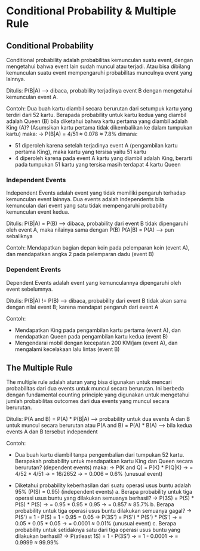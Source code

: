 # Conditional Probability & Multiple Rule
## Conditional Probability
Conditional probability adalah probabilitas kemunculan suatu event, dengan mengetahui bahwa event lain sudah muncul atau terjadi. Atau bisa dibilang kemunculan suatu event mempengaruhi probabilitas munculnya event yang lainnya.

Ditulis:
P(B|A) --> dibaca, probability terjadinya event B dengan mengetahui kemunculan event A.

Contoh:
Dua buah kartu diambil secara berurutan dari setumpuk kartu yang terdiri dari 52 kartu.
Berapada probability untuk kartu kedua yang diambil adalah Queen (B) bila diketahui bahwa kartu pertama yang diambil adalah King (A)? (Asumsikan kartu pertama tidak dikembalikan ke dalam tumpukan kartu)
maka:
-> P(B|A) = 4/51 ≈ 0.078 ≈ 7.8%
dimana:
- 51 diperoleh karena setelah terjadinya event A (pengambilan kartu pertama King), maka kartu yang tersisa yaitu 51 kartu
- 4 diperoleh karena pada event A kartu yang diambil adalah King, berarti pada tumpukan 51 kartu yang tersisa masih terdapat 4 kartu Queen

### Independent Events
Independent Events adalah event yang tidak memiliki pengaruh terhadap kemunculan event lainnya. Dua events adalah independents bila kemunculan dari event yang satu tidak mempengaruhi probability kemunculan event kedua.

Ditulis:
P(B|A) = P(B) --> dibaca, probability dari event B tidak dipengaruhi oleh event A, maka nilainya sama dengan P(B)
P(A|B) = P(A) --> pun sebaliknya

Contoh:
Mendapatkan bagian depan koin pada pelemparan koin (event A), dan mendapatkan angka 2 pada pelemparan dadu (event B)

### Dependent Events
Dependent Events adalah event yang kemunculannya dipengaruhi oleh event sebelumnya.

Ditulis:
P(B|A) != P(B) --> dibaca, probability dari event B tidak akan sama dengan nilai event B; karena mendapat pengaruh dari event A

Contoh:
- Mendapatkan King pada pengambilan kartu pertama (event A), dan mendapatkan Queen pada pengambilan kartu kedua (event B)
- Mengendarai mobil dengan kecepatan 200 KM/jam (event A), dan mengalami kecelakaan lalu lintas (event B)

## The Multiple Rule
The multiple rule adalah aturan yang bisa digunakan untuk mencari probabilitas dari dua events untuk muncul secara berurutan. Ini berbeda dengan fundamental counting principle yang digunakan untuk mengetahui jumlah probabilitas outcomes dari dua events yang muncul secara berurutan.

Ditulis:
P(A and B) = P(A) * P(B|A) --> probability untuk dua events A dan B untuk muncul secara berurutan
atau
P(A and B) = P(A) * B(A) --> bila kedua events A dan B tersebut independent

Contoh:
- Dua buah kartu diambil tanpa pengembalian dari tumpukan 52 kartu. Berapakah probability untuk mendapatkan kartu King dan Queen secara berurutan? (dependent events)
maka:
-> P(K and Q) = P(K) * P(Q|K)
-> = 4/52 * 4/51
-> = 16/2652
-> = 0.006 ≈ 0.6% (unusual event)

- Diketahui probability keberhasilan dari suatu operasi usus buntu adalah 95% (P(S) = 0.95) (independent events)
a. Berapa probability untuk tiga operasi usus buntu yang dilakukan semuanya berhasil?
-> P(3S) = P(S) * P(S) * P(S)
-> = 0.95 * 0.95 * 0.95
-> = 0.857 ≈ 85.7%
b. Berapa probability untuk tiga operasi usus buntu dilakukan semuanya gagal?
-> P(S') = 1 - P(S) = 1 - 0.95 = 0.05
-> P(3S') = P(S') * P(S') * P(S')
-> = 0.05 *  0.05 *  0.05
-> = 0.0001 ≈ 0.01% (unusual event)
c. Berapa probability untuk setidaknya satu dari tiga operasi usus buntu yang dilakukan berhasil?
-> P(atleast 1S) = 1 - P(3S')
-> = 1 - 0.0001
-> = 0.9999 ≈ 99.99%